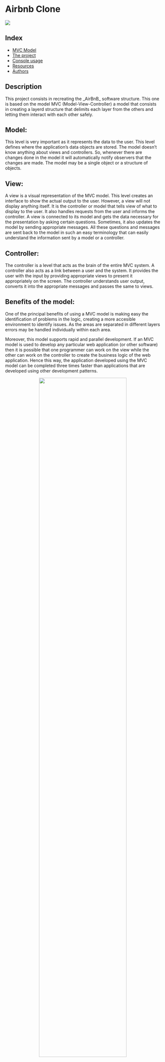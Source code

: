 # Airbnb Clone

<img src="https://i.imgur.com/6JaLQ4z.png" align="center"/>

## Index

- [MVC Model](#model) 
- [The project](#project)
- [Console usage](#console)
- [Resources](#Resources)
- [Authors](#Authors())

## Description
<a name="model"/>
This project consists in recreating the _AirBnB_ software structure. This one is based on the model MVC (Model-View-Controller) a model that consists in creating a layerd structure that delimits each layer from the others and letting them interact with each other safely.

## Model:
This level is very important as it represents the data to the user. This level defines where the application’s data objects are stored. The model doesn’t know anything about views and controllers. So, whenever there are changes done in the model it will automatically notify observers that the changes are made. The model may be a single object or a structure of objects.

## View:
A view is a visual representation of the MVC model. This level creates an interface to show the actual output to the user. However, a view will not display anything itself. It is the controller or model that tells view of what to display to the user. It also handles requests from the user and informs the controller. A view is connected to its model and gets the data necessary for the presentation by asking certain questions. Sometimes, it also updates the model by sending appropriate messages. All these questions and messages are sent back to the model in such an easy terminology that can easily understand the information sent by a model or a controller.

## Controller:
The controller is a level that acts as the brain of the entire MVC system. A controller also acts as a link between a user and the system. It provides the user with the input by providing appropriate views to present it appropriately on the screen. The controller understands user output, converts it into the appropriate messages and passes the same to views.

## Benefits of the model:

One of the principal benefits of using a MVC model is making easy the identification of problems in the logic, creating a more accesible environment to identify issues. As the areas are separated in different layers errors may be handled individually within each area.

Moreover, this model supports rapid and parallel development. If an MVC model is used to develop any particular web application (or other software) then it is possible that one programmer can work on the view while the other can work on the controller to create the business logic of the web application. Hence this way, the application developed using the MVC model can be completed three times faster than applications that are developed using other development patterns.

<div align="center">
<center><img src="https://i.imgur.com/v3qA2ih.jpeg" width="75%" height="75%"/><center/>
<div/>

## The scope of this project
<a name="project"/>
For this project the goal was recreating the model described before but using simpler methods for each layer. The beginning of an approach on how the _AirBnB_ software works behind the scenes. The hole project was written in python. The model layer was all the logic implemented in the models folder. Creating the BaseModel class and all the classes that inherit this model, such as User, Amenity, City, Place, etc. The persistence of the data was handled by the FileStorage system, making able to save the information created in JSON files when the program was running. The controller layer was the console, for witch was used the cmd module provided by python. In this early state of the project the view was considered by the console itself, the interface created for the user will be considered in future iterations.


## The console, how to use it?
<a name="console"/>

For running the console make sure that execution permissions are enabled. After that execute the file.
The (hbnb) prompt will be displayed. In the example below is shown how can be runned some commands. 
<div align="center">
<img src="https://hippieboton.xyz/Console_AirBnB.gif" align="center"/>
<div/>

- `help` command will give the available commands. Running `help` followed by the name of a command will display a simple description of the command.

- `create` command will create an instance of the class indicated after the command. Returns the ID of the instance created. Example: 
```console
(hbnb) create User 
```

- `update` command updates an attribute of an instance. If an attribute doesn't exist will create a new one. Example:
```console
(hbnb) update User cb11001d-1430-481d-a67f-01055350fc59 name "Pichu"
```

- `show` command will display the string representation of instance of the class indicated by its ID number. Example:
```console
(hbnb) update User cb11001d-1430-481d-a67f-01055350fc59
```

- `destroy` command will delete an instance based on the class name and id. Example:
```console
(hbnb) destroy User cb11001d-1430-481d-a67f-01055350fc59
```

- `all` command will display a string representation of all instances based or not on the class name (Class name is optional). Example:
```console
(hbnb) all
```

- `EOF` and `quit` command will exit the console

## Resources
<a name="Resources"/>

-   [cmd module](https://intranet.hbtn.io/rltoken/Fx9HXIjmGzbmET4ylYg2Rw "cmd module")
-   [uuid module](https://intranet.hbtn.io/rltoken/eaQ6aELbdqb0WmPddhD00g "uuid module")
-   [datetime](https://intranet.hbtn.io/rltoken/_ySDcgtfrwLkTyQzYHTH0Q "datetime")
-   [unittest module](https://intranet.hbtn.io/rltoken/QX7d4D__xhOJIGIWZBp39g "unittest module")
-   [args/kwargs](https://intranet.hbtn.io/rltoken/jQd3P_uSO0FeU6jlN-z5mg "args/kwargs")
-   [Python test cheatsheet](https://intranet.hbtn.io/rltoken/WPlydsqB0PG0uVcixemv9A "Python test cheatsheet")

## Authors
<a name="Authors"/>

- [Raimundo Gallino](https://github.com/RaimundoGallino)
- [Diego Varela](https://github.com/dieg0varela)
